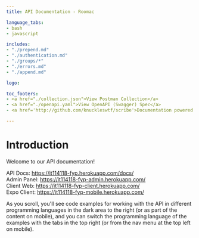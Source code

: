 ```yaml
---
title: API Documentation - Roomac

language_tabs:
- bash
- javascript

includes:
- "./prepend.md"
- "./authentication.md"
- "./groups/*"
- "./errors.md"
- "./append.md"

logo: 

toc_footers:
- <a href="./collection.json">View Postman Collection</a>
- <a href="./openapi.yaml">View OpenAPI (Swagger) Spec</a>
- <a href='http://github.com/knuckleswtf/scribe'>Documentation powered by Scribe ✍</a>

---
```


# Introduction

Welcome to our API documentation!

<p>
API Docs: <a href="https://it114118-fyp.herokuapp.com/docs/" target="_blank" rel="noopener">https://it114118-fyp.herokuapp.com/docs/</a>
<br>
Admin Panel: <a href="https://it114118-fyp-admin.herokuapp.com/" target="_blank" rel="noopener">https://it114118-fyp-admin.herokuapp.com/</a>
<br>
Client Web: <a href="https://it114118-fyp-client.herokuapp.com/" target="_blank" rel="noopener">https://it114118-fyp-client.herokuapp.com/</a>
<br>
Expo Client: <a href="https://it114118-fyp-mobile.herokuapp.com/" target="_blank" rel="noopener">https://it114118-fyp-mobile.herokuapp.com/</a>
</p>

<aside>As you scroll, you'll see code examples for working with the API in different programming languages in the dark area to the right (or as part of the content on mobile), and you can switch the programming language of the examples with the tabs in the top right (or from the nav menu at the top left on mobile).</aside>

